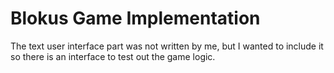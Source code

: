 # Blokus Game Implementation

The text user interface part was not written by me, but I wanted to include it so there is an interface to test out the game logic.